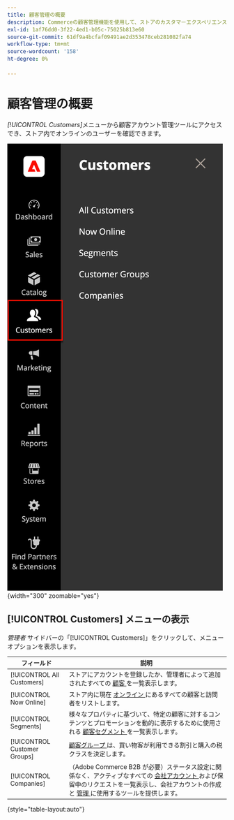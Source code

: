 ```yaml
---
title: 顧客管理の概要
description: Commerceの顧客管理機能を使用して、ストアのカスタマーエクスペリエンス（顧客体験）を向上させる方法を説明します。
exl-id: 1af76dd0-3f22-4ed1-b05c-75025b813e60
source-git-commit: 61df9a4bcfaf09491ae2d353478ceb281082fa74
workflow-type: tm+mt
source-wordcount: '158'
ht-degree: 0%

---
```


# 顧客管理の概要

_[!UICONTROL Customers]_&#x200B;メニューから顧客アカウント管理ツールにアクセスでき、ストア内でオンラインのユーザーを確認できます。

![ 顧客メニュー ](assets/admin-menu-customers.png){width="300" zoomable="yes"}

## [!UICONTROL Customers] メニューの表示

_管理者_ サイドバーの「[!UICONTROL Customers]」をクリックして、メニューオプションを表示します。

| フィールド | 説明 |
|---|---|
| [!UICONTROL All Customers] | ストアにアカウントを登録したか、管理者によって追加されたすべての [ 顧客 ](../customers/customers-all.md) を一覧表示します。 |
| [!UICONTROL Now Online] | ストア内に現在 [ オンライン ](../customers/now-online.md) にあるすべての顧客と訪問者をリストします。 |
| [!UICONTROL Segments] | 様々なプロパティに基づいて、特定の顧客に対するコンテンツとプロモーションを動的に表示するために使用される [ 顧客セグメント ](../customers/customer-segments.md) を一覧表示します。 |
| [!UICONTROL Customer Groups] | [ 顧客グループ ](../customers/customer-groups.md) は、買い物客が利用できる割引と購入の税クラスを決定します。 |
| [!UICONTROL Companies] | （Adobe Commerce B2B が必要）ステータス設定に関係なく、アクティブなすべての [ 会社アカウント ](../b2b/account-companies.md) および保留中のリクエストを一覧表示し、会社アカウントの作成と [ 管理 ](../b2b/account-company-manage.md) に使用するツールを提供します。 |

{style="table-layout:auto"}
